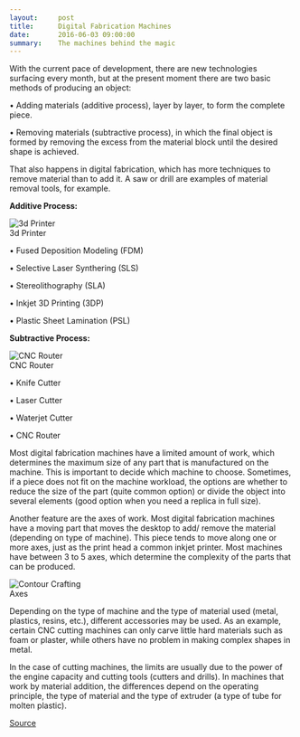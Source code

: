 ```yaml
---
layout:     post
title:      Digital Fabrication Machines
date:       2016-06-03 09:00:00
summary:    The machines behind the magic
---
```


With the current pace of development, there are new technologies surfacing every month, but at the present moment there are two basic
methods of producing an object:

• Adding materials (additive process), layer by layer, to form the complete piece.

• Removing materials (subtractive process), in which the final object is formed by removing the excess from the material block until the
desired shape is achieved.

That also happens in digital fabrication, which has more techniques to remove material than to add it. A saw or drill are examples of 
material removal tools, for example.

__Additive Process:__

![3d Printer](https://github.com/raeldominiquini/raeldominiquini.github.io/blob/master/images/6_layers.jpg?raw=true)                  
3d Printer

•	Fused Deposition Modeling (FDM)

•	Selective Laser Synthering (SLS)

•	Stereolithography (SLA)

•	Inkjet 3D Printing (3DP)

•	Plastic Sheet Lamination (PSL)


__Subtractive Process:__

![CNC Router](https://github.com/raeldominiquini/raeldominiquini.github.io/blob/master/images/7_removing.jpg?raw=true)                
CNC Router

•	Knife Cutter

•	Laser Cutter

•	Waterjet Cutter

•	CNC Router

Most digital fabrication machines have a limited amount of work, which determines the maximum size of any part that is manufactured on
the machine. This is important to decide which machine to choose. Sometimes, if a piece does not fit on the machine workload, the 
options are whether to reduce the size of the part (quite common option) or divide the object into several elements (good option when
you need a replica in full size).

Another feature are the axes of work. Most digital fabrication machines have a moving part that moves the desktop to add/ remove the 
material (depending on type of machine). This piece tends to move along one or more axes, just as the print head a common inkjet printer. 
Most machines have between 3 to 5 axes, which determine the complexity of the parts that can be produced.
 
![Contour Crafting](https://github.com/raeldominiquini/raeldominiquini.github.io/blob/master/images/8.jpg?raw=true)                   
Axes

Depending on the type of machine and the type of material used (metal, plastics, resins, etc.), different accessories may be used. As an
example, certain CNC cutting machines can only carve little hard materials such as foam or plaster, while others have no problem in 
making complex shapes in metal.

In the case of cutting machines, the limits are usually due to the power of the engine capacity and cutting tools (cutters and drills).
In machines that work by material addition, the differences depend on the operating principle, the type of material and the type of 
extruder (a type of tube for molten plastic).

[Source](http://site.designoteca.com/2012/01/20/fabricacao-digital/)

